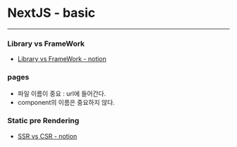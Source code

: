 # NextJS - basic

---

### Library vs FrameWork

- [Library vs FrameWork - notion](https://www.notion.so/Library-vs-FramWork-f7341a68e1554a5bb811ea9951c6157c)

### pages

- 파일 이름이 중요 : url에 들어간다.
- component의 이름은 중요하지 않다.

### Static pre Rendering

- [SSR vs CSR - notion](https://www.notion.so/SSR-CSR-0618c7d9875244c8855a57d9f72b9473)
